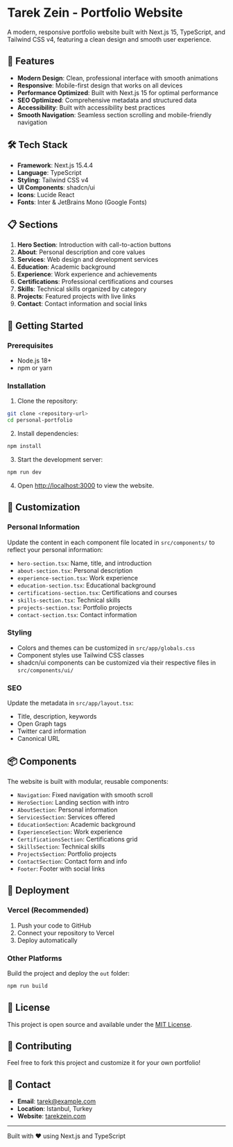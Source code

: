 # Tarek Zein - Portfolio Website

A modern, responsive portfolio website built with Next.js 15, TypeScript, and Tailwind CSS v4, featuring a clean design and smooth user experience.

## 🚀 Features

- **Modern Design**: Clean, professional interface with smooth animations
- **Responsive**: Mobile-first design that works on all devices
- **Performance Optimized**: Built with Next.js 15 for optimal performance
- **SEO Optimized**: Comprehensive metadata and structured data
- **Accessibility**: Built with accessibility best practices
- **Smooth Navigation**: Seamless section scrolling and mobile-friendly navigation

## 🛠️ Tech Stack

- **Framework**: Next.js 15.4.4
- **Language**: TypeScript
- **Styling**: Tailwind CSS v4
- **UI Components**: shadcn/ui
- **Icons**: Lucide React
- **Fonts**: Inter & JetBrains Mono (Google Fonts)

## 📋 Sections

1. **Hero Section**: Introduction with call-to-action buttons
2. **About**: Personal description and core values
3. **Services**: Web design and development services
4. **Education**: Academic background
5. **Experience**: Work experience and achievements
6. **Certifications**: Professional certifications and courses
7. **Skills**: Technical skills organized by category
8. **Projects**: Featured projects with live links
9. **Contact**: Contact information and social links

## 🚀 Getting Started

### Prerequisites

- Node.js 18+
- npm or yarn

### Installation

1. Clone the repository:

```bash
git clone <repository-url>
cd personal-portfolio
```

2. Install dependencies:

```bash
npm install
```

3. Start the development server:

```bash
npm run dev
```

4. Open [http://localhost:3000](http://localhost:3000) to view the website.

## 🎨 Customization

### Personal Information

Update the content in each component file located in `src/components/` to reflect your personal information:

- `hero-section.tsx`: Name, title, and introduction
- `about-section.tsx`: Personal description
- `experience-section.tsx`: Work experience
- `education-section.tsx`: Educational background
- `certifications-section.tsx`: Certifications and courses
- `skills-section.tsx`: Technical skills
- `projects-section.tsx`: Portfolio projects
- `contact-section.tsx`: Contact information

### Styling

- Colors and themes can be customized in `src/app/globals.css`
- Component styles use Tailwind CSS classes
- shadcn/ui components can be customized via their respective files in `src/components/ui/`

### SEO

Update the metadata in `src/app/layout.tsx`:

- Title, description, keywords
- Open Graph tags
- Twitter card information
- Canonical URL

## 📦 Components

The website is built with modular, reusable components:

- `Navigation`: Fixed navigation with smooth scroll
- `HeroSection`: Landing section with intro
- `AboutSection`: Personal information
- `ServicesSection`: Services offered
- `EducationSection`: Academic background
- `ExperienceSection`: Work experience
- `CertificationsSection`: Certifications grid
- `SkillsSection`: Technical skills
- `ProjectsSection`: Portfolio projects
- `ContactSection`: Contact form and info
- `Footer`: Footer with social links

## 🚀 Deployment

### Vercel (Recommended)

1. Push your code to GitHub
2. Connect your repository to Vercel
3. Deploy automatically

### Other Platforms

Build the project and deploy the `out` folder:

```bash
npm run build
```

## 📄 License

This project is open source and available under the [MIT License](LICENSE).

## 🤝 Contributing

Feel free to fork this project and customize it for your own portfolio!

## 📧 Contact

- **Email**: tarek@example.com
- **Location**: Istanbul, Turkey
- **Website**: [tarekzein.com](https://tarekzein.com)

---

Built with ❤️ using Next.js and TypeScript
